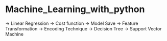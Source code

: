 # Machine_Learning_with_python

-> Linear Regression
-> Cost function
-> Model Save
-> Feature Transformation
-> Encoding Technique
-> Decision Tree
-> Support Vector Machine
